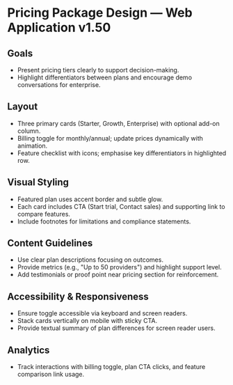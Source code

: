 # Pricing Package Design — Web Application v1.50

## Goals
- Present pricing tiers clearly to support decision-making.
- Highlight differentiators between plans and encourage demo conversations for enterprise.

## Layout
- Three primary cards (Starter, Growth, Enterprise) with optional add-on column.
- Billing toggle for monthly/annual; update prices dynamically with animation.
- Feature checklist with icons; emphasise key differentiators in highlighted row.

## Visual Styling
- Featured plan uses accent border and subtle glow.
- Each card includes CTA (Start trial, Contact sales) and supporting link to compare features.
- Include footnotes for limitations and compliance statements.

## Content Guidelines
- Use clear plan descriptions focusing on outcomes.
- Provide metrics (e.g., "Up to 50 providers") and highlight support level.
- Add testimonials or proof point near pricing section for reinforcement.

## Accessibility & Responsiveness
- Ensure toggle accessible via keyboard and screen readers.
- Stack cards vertically on mobile with sticky CTA.
- Provide textual summary of plan differences for screen reader users.

## Analytics
- Track interactions with billing toggle, plan CTA clicks, and feature comparison link usage.
